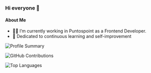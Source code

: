 ### Hi everyone 👋

#### About Me
- 🐱‍🏍 I’m currently working in Puntospoint as a Frontend Developer.
- 🧠 Dedicated to continuous learning and self-improvement
  
![Profile Summary](http://github-profile-summary-cards.vercel.app/api/cards/profile-details?username=sbarlett&theme=dracula)

![GitHub Contributions](https://github-readme-streak-stats.herokuapp.com/?user=sbarlett&theme=dracula)

![Top Languages](https://github-readme-stats.vercel.app/api/top-langs/?username=sbarlett&layout=compact&theme=dracula)
